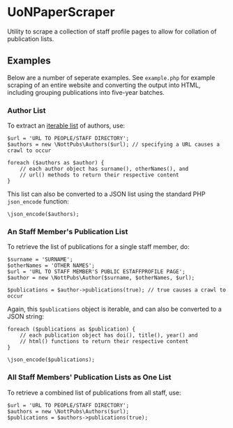 # UoNPaperScraper

Utility to scrape a collection of staff profile pages to allow for collation of publication lists.

## Examples
Below are a number of seperate examples. See `example.php` for example scraping of an entire website and converting the output into HTML, including grouping publications into five-year batches.

### Author List
To extract an [iterable list](http://php.net/manual/en/class.arrayobject.php) of authors, use:
	
	$url = 'URL TO PEOPLE/STAFF DIRECTORY';
	$authors = new \NottPubs\Authors($url); // specifying a URL causes a crawl to occur

	foreach ($authors as $author) {
		// each author object has surname(), otherNames(), and
		// url() methods to return their respective content
	}

This list can also be converted to a JSON list using the standard PHP `json_encode` function:

	\json_encode($authors);

### An Staff Member's Publication List
To retrieve the list of publications for a single staff member, do:

	$surname = 'SURNAME';
	$otherNames = 'OTHER NAMES';
	$url = 'URL TO STAFF MEMBER'S PUBLIC ESTAFFPROFILE PAGE';
	$author = new \NottPubs\Author($surname, $otherNames, $url);

	$publications = $author->publications(true); // true causes a crawl to occur

Again, this `$publications` object is iterable, and can also be converted to a JSON string:

	foreach ($publications as $publication) {
		// each publication object has doi(), title(), year() and 
		// html() functions to return their respective content  
	}

	\json_encode($publications);

### All Staff Members' Publication Lists as One List
To retrieve a combined list of publications from all staff, use:

	$url = 'URL TO PEOPLE/STAFF DIRECTORY';
	$authors = new \NottPubs\Authors($url);
	$publications = $authors->publications(true);

